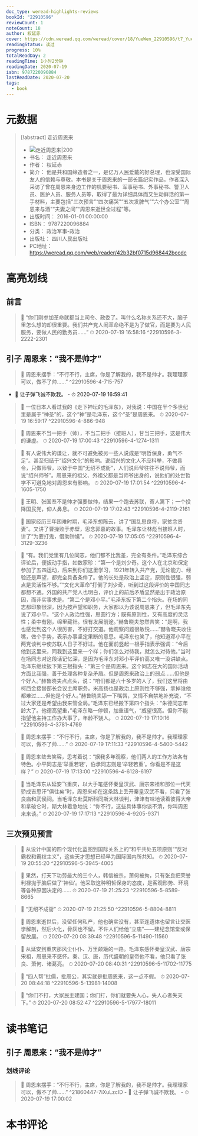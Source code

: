 ```yaml
---
doc_type: weread-highlights-reviews
bookId: "22910596"
reviewCount: 1
noteCount: 18
author: 权延赤
cover: https://cdn.weread.qq.com/weread/cover/18/YueWen_22910596/t7_YueWen_22910596.jpg
readingStatus: 读过
progress: 10%
totalReadDay: 2
readingTime: 1小时2分钟
readingDate: 2020-07-19
isbn: 9787220096884
lastReadDate: 2020-07-20
tags:
  - book
---
```

# 元数据
> [!abstract] 走近周恩来
> - ![ 走近周恩来|200](https://cdn.weread.qq.com/weread/cover/18/YueWen_22910596/t7_YueWen_22910596.jpg)
> - 书名： 走近周恩来
> - 作者： 权延赤
> - 简介： 他是共和国缔造者之一，是亿万人民爱戴的好总理，也深受国际友人的信赖与尊敬。本书是关于周恩来的一部长篇纪实作品，作者深入采访了曾在周恩来身边工作的机要秘书、军事秘书、外事秘书、警卫人员、医护人员、服务人员等，取得了最为详细具体而又生动鲜活的第一手材料，主要包括“三次预言”“四次痛哭”“五次发脾气”“六个办公室”“周恩来与酒”“夫妻之间”“周恩来逝世全过程”等。
> - 出版时间： 2016-01-01 00:00:00
> - ISBN： 9787220096884
> - 分类： 政治军事-政治
> - 出版社： 四川人民出版社
> - PC地址：https://weread.qq.com/web/reader/42b32bf0715d968442bccdc

# 高亮划线

## 前言

> 📌 “你们刚参加革命就都当上司令、政委了。叫什么名称关系还不大，脑子里怎么想的却很重要。我们共产党人闹革命绝不是为了做官，而是要为人民服务，要做人民的勤务员……” 
> ⏱ 2020-07-19 16:58:16 ^22910596-3-2222-2301

## 引子 周恩来：“我不是帅才”

> 📌 周恩来摆手：“不行不行，主席，你是了解我的，我不是帅才。我理理家可以，做不了帅……” ^22910596-4-715-757
- 💭 让子弹飞诚不欺我。 - ⏱ 2020-07-19 16:59:41 

> 📌 一位日本人看过我的《走下神坛的毛泽东》，对我说：中国在半个多世纪里是属于“神圣”的，这个“神”是毛泽东，这个“圣”是周恩来。 
> ⏱ 2020-07-19 16:59:17 ^22910596-4-886-948

> 📌 周恩来不当一把手（帅），不当二把手（接班人），甘当三把手，这是伟大的谦虚。 
> ⏱ 2020-07-19 17:00:43 ^22910596-4-1274-1311

> 📌 有人说伟大的谦让，就不可避免被另一些人说成是“明哲保身，勇气不足”。甚至归结于“绍兴文化”的影响。说绍兴的文化人不应科举，不做县令，只做师爷，以致于中国“无绍不成衙”，人们说师爷往往不说师爷，而说“绍兴师爷”。周恩来的祖父、外祖父都是当师爷出身的，说他们的处世哲学不可避免地对周恩来有影响。 
> ⏱ 2020-07-19 17:01:54 ^22910596-4-1605-1750

> 📌 王明、张国焘不是帅才强要做帅，结果一个跑去苏联，寄人篱下；一个投降国民党，仰人鼻息。 
> ⏱ 2020-07-19 17:02:43 ^22910596-4-2119-2161

> 📌 国家经历三年困难时期，毛泽东想陈云，讲了“国乱思良将，家贫念贤妻”。又讲了曹操败于赤壁，思念郭嘉的故事。毛泽东让林彪当接班人时，讲了“为要打鬼，借助钟馗”。 
> ⏱ 2020-07-19 17:05:05 ^22910596-4-3129-3236

> 📌 “有。我们党里有几位同志，他们都不比我差，完全有条件。”毛泽东综合评论后，便扳动手指，如数家珍：“第一个是刘少奇。这个人在北京和保定参加了五四运动，后来到你们这里学习，1921年转入共产党，无论能力、经验还是声望，都完全具备条件了。他的长处是政治上坚定，原则性很强，弱点是灵活性不够。”“文化大革命”打倒了刘少奇，听到过这段评价的中国同志都想不通。外国的共产党人也明白，评价上的前后矛盾显然是出于政治原因，而非实事求是。“第二个是邓小平。”毛泽东扳下第二个指头。在场的同志都印象很深，因为按声望和职务，大家都以为该说周恩来了，但毛泽东先说了邓小平。“这个人政治性强，思圆行方；既有原则性，又有高度的灵活性；柔中有刚，绵里藏针。很有发展前途。”赫鲁晓夫忽然苦笑：“是啊，我也感觉到这个人很厉害，不好打交道。他观察问题很敏锐……”赫鲁晓夫收住嘴，做个手势，表示办事坚定果断的意思。毛泽东也笑了，他知道邓小平在两党谈判中使苏联人日子不好过。他在面前竖起一根手指表示强调：“今后他到这里来，同我到这里来一个样；你们怎么对待我，就怎么对待他。”当时在场同志对这段话记忆深，是因为毛泽东对邓小平评价高又唯一没讲缺点。毛泽东继续扳下第三根指头：“第三个是周恩来。这个同志在大的国际活动方面比我强，善于处理各种复杂矛盾。但是周恩来政治上的弱点……但他是个好人。”赫鲁晓夫点点头，说：“咱们都是六十多岁的人了，我们这里将由柯西金接替部长会议主席职务。米高扬也是政治上原则性不够强，拿掉谁他都难过……但他是个好人。”赫鲁晓夫舔一下嘴唇，又情不自禁地补充说，“不过大家还是希望由我来管全局。”毛泽东已经搬下第四个指头：“朱德同志年龄大了。他德高望重，”毛泽东略一停顿，加重语气，“威望很高。但你不能指望他主持工作办大事了，年龄不饶人。 
> ⏱ 2020-07-19 17:10:16 ^22910596-4-3781-4769

> 📌 周恩来摆手：“不行不行，主席，你是了解我的，我不是帅才。我理理家可以，做不了帅……” 
> ⏱ 2020-07-19 17:11:33 ^22910596-4-5400-5442

> 📌 周恩来敛去笑容，思考着说：“据我多年观察，他们两人的工作方法各有特色。小平同志是‘举重若轻’，伯承同志则是‘举轻若重’。你看是不是这样？” 
> ⏱ 2020-07-19 17:13:00 ^22910596-4-6128-6197

> 📌 当毛泽东从延安飞重庆，以大手笔感怀秦皇汉武、唐宗宋祖和那位一代天骄成吉思汗“俱往矣”时，周恩来却在这条路上丢开秦皇汉武不看，只看了张良庙和武侯祠。当毛泽东赴莫斯科同斯大林谈判，津津有味地读着彼得大帝和拿破仑时，斯大林着急地说：“你不行，这些具体事你谈不清，你叫周恩来来谈。” 
> ⏱ 2020-07-19 17:17:13 ^22910596-4-9205-9371

## 三次预见预言

> 📌 从设计中国的四个现代化蓝图到国际关系上的“和平共处五项原则”“反对霸权和霸权主义”，这些天才思想已经早为国际国内所共知。 
> ⏱ 2020-07-19 20:55:20 ^22910596-5-3945-4005

> 📌 果然，打天下功劳最大的三个人，韩信被杀，萧何被拘，只有张良把荣誉利禄抛于脑后做了‘神仙’。他采取这种明哲保身的态度，是客观形势、环境等各种原因决定的…… 
> ⏱ 2020-07-19 21:25:23 ^22910596-5-8589-8665

> 📌 “无绍不成衙” 
> ⏱ 2020-07-19 21:25:50 ^22910596-5-8804-8811

> 📌 周恩来逝世后，没留任何私产，他也确实没有，甚至连遗体也留言让交医学解剖，然后火化，骨灰也不留。不许人们给他“立庙”——建纪念馆堂或保留故居。 
> ⏱ 2020-07-20 08:39:48 ^22910596-5-11490-11560

> 📌 从延安到重庆那风尘仆仆、万里颠簸的一路。毛泽东感怀秦皇汉武、唐宗宋祖，周恩来不感怀。秦、汉、唐，历代盛朝的皇帝他不看，他只看了张良、萧何、诸葛亮。 
> ⏱ 2020-07-20 08:40:31 ^22910596-5-11702-11775

> 📌 “四人帮”批儒，批周公，其实就是批周恩来，这一点不假。 
> ⏱ 2020-07-20 08:44:18 ^22910596-5-13981-14008

> 📌 “你们不打，大家民主建国；你们打，你们就要失人心，失人心者失天下。” 
> ⏱ 2020-07-20 08:52:47 ^22910596-5-17977-18011

# 读书笔记

## 引子 周恩来：“我不是帅才”

### 划线评论
> 📌 周恩来摆手：“不行不行，主席，你是了解我的，我不是帅才。我理理家可以，做不了帅……”  ^21860447-7iXuLzcID
    - 💭 让子弹飞诚不欺我。
    - ⏱ 2020-07-19 17:00:02
   
# 本书评论

